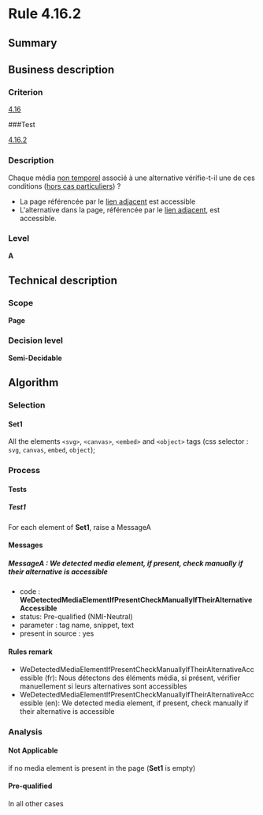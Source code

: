 # Rule 4.16.2

## Summary

## Business description

### Criterion

[4.16](http://references.modernisation.gouv.fr/rgaa/criteres.html#crit-4-16)

###Test

[4.16.2](http://references.modernisation.gouv.fr/rgaa/criteres.html#test-4-16-2)

### Description

Chaque m&eacute;dia <a href="http://references.modernisation.gouv.fr/rgaa/glossaire.html#mdia-non-temporel">non temporel</a> associ&eacute; &agrave; une alternative v&eacute;rifie-t-il une de ces conditions (<a href="http://references.modernisation.gouv.fr/rgaa/cas-particuliers.html#cp-4-16" title="Cas particuliers pour le crit&egrave;re 4.16">hors cas particuliers</a>) ? 
 
 *  La page r&eacute;f&eacute;renc&eacute;e par le <a href="http://references.modernisation.gouv.fr/rgaa/glossaire.html#lien-adjacent">lien adjacent</a> est accessible 
 *  L'alternative dans la page, r&eacute;f&eacute;renc&eacute;e par le <a href="http://references.modernisation.gouv.fr/rgaa/glossaire.html#lien-adjacent">lien adjacent</a>, est accessible. 

### Level

**A**

## Technical description

### Scope

**Page**

### Decision level

**Semi-Decidable**

## Algorithm

### Selection

#### Set1

All the elements `<svg>`, `<canvas>`, `<embed>` and `<object>` tags (css selector : `svg`, `canvas`, `embed`, `object`);

### Process

#### Tests

##### Test1

For each element of **Set1**, raise a MessageA

#### Messages

##### MessageA : We detected media element, if present, check manually if their alternative is accessible

-    code : **WeDetectedMediaElementIfPresentCheckManuallyIfTheirAlternativeAccessible** 
-    status: Pre-qualified (NMI-Neutral)
-    parameter : tag name, snippet, text
-    present in source : yes

#### Rules remark

 * WeDetectedMediaElementIfPresentCheckManuallyIfTheirAlternativeAccessible (fr): Nous d&eacute;tectons des &eacute;l&eacute;ments m&eacute;dia, si pr&eacute;sent, v&eacute;rifier manuellement si leurs alternatives sont accessibles
 * WeDetectedMediaElementIfPresentCheckManuallyIfTheirAlternativeAccessible (en): We detected media element, if present, check manually if their alternative is accessible

### Analysis

#### Not Applicable

if no media element is present in the page (**Set1** is empty)

#### Pre-qualified 

In all other cases
